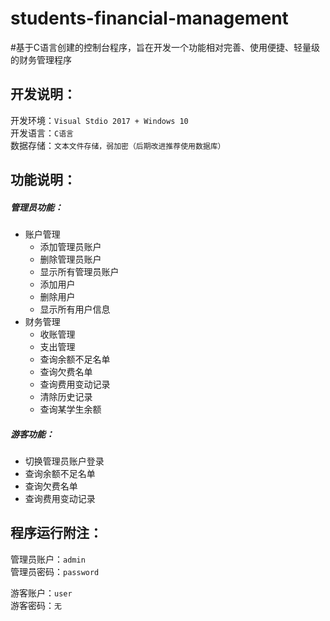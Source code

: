 # students-financial-management
#基于C语言创建的控制台程序，旨在开发一个功能相对完善、使用便捷、轻量级的财务管理程序

## 开发说明：  
开发环境：`Visual Stdio 2017 + Windows 10`  
开发语言：`C语言`  
数据存储：`文本文件存储，弱加密（后期改进推荐使用数据库）`  

## 功能说明： 	
##### 管理员功能：  
* 账户管理  
	* 添加管理员账户  
	* 删除管理员账户  
	* 显示所有管理员账户
	* 添加用户
	* 删除用户
	* 显示所有用户信息
* 财务管理
	* 收账管理
	* 支出管理
	* 查询余额不足名单
	* 查询欠费名单
	* 查询费用变动记录
	* 清除历史记录
	* 查询某学生余额

##### 游客功能：  
* 切换管理员账户登录
* 查询余额不足名单
* 查询欠费名单
* 查询费用变动记录

## 程序运行附注：
管理员账户：`admin`  
管理员密码：`password`  

游客账户：`user`  
游客密码：`无`  

